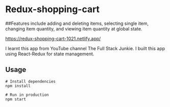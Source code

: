 # Redux-shopping-cart

##Features include adding and deleting items, selecting single item, changing item quantity, and viewing item quantity at global state.

https://redux-shopping-cart-1021.netlify.app/

I learnt this app from YouTube channel The Full Stack Junkie. 
I built this app using React-Redux for state management.

## Usage

```
# Install dependencies
npm install

# Run in production
npm start
```
